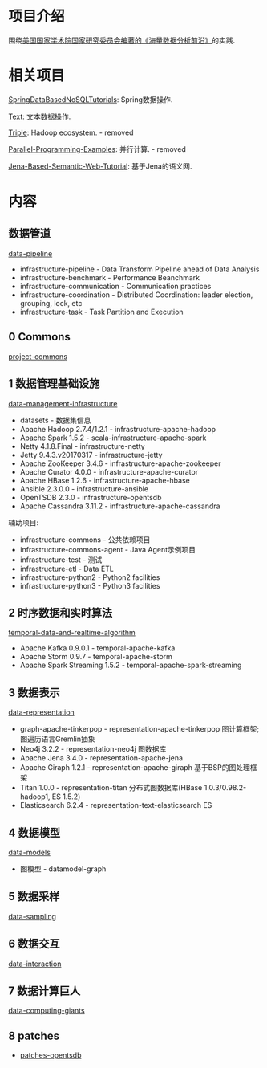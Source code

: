 # 项目介绍

围绕[美国国家学术院国家研究委员会编著的《海量数据分析前沿》](https://www.amazon.cn/gp/product/B00X52U9P6/ref=oh_aui_detailpage_o09_s00?ie=UTF8&psc=1)的实践.


# 相关项目

[SpringDataBasedNoSQLTutorials](https://github.com/zhoujiagen/SpringDataBasedNoSQLTutorials): Spring数据操作.

[Text](https://github.com/zhoujiagen/Text): 文本数据操作.

[Triple](https://github.com/zhoujiagen/Triple): Hadoop ecosystem. - removed

[Parallel-Programming-Examples](https://github.com/zhoujiagen/Parallel-Programming-Examples): 并行计算. - removed

[Jena-Based-Semantic-Web-Tutorial](https://github.com/zhoujiagen/Jena-Based-Semantic-Web-Tutorial): 基于Jena的语义网.


# 内容

## 数据管道

[data-pipeline](data-pipeline/README.md)


+ infrastructure-pipeline - Data Transform Pipeline ahead of Data Analysis
+ infrastructure-benchmark - Performance Beanchmark
+ infrastructure-communication - Communication practices
+ infrastructure-coordination - Distributed Coordination: leader election, grouping, lock, etc
+ infrastructure-task - Task Partition and Execution


## 0 Commons

[project-commons](project-commons/README.md)




## 1 数据管理基础设施

[data-management-infrastructure](data-management-infrastructure/README.md)


+ datasets - 数据集信息
+ Apache Hadoop 2.7.4/1.2.1 - infrastructure-apache-hadoop
+ Apache Spark 1.5.2 - scala-infrastructure-apache-spark
+ Netty 4.1.8.Final - infrastructure-netty
+ Jetty 9.4.3.v20170317 - infrastructure-jetty
+ Apache ZooKeeper 3.4.6 - infrastructure-apache-zookeeper
+ Apache Curator 4.0.0 - infrastructure-apache-curator
+ Apache HBase 1.2.6 - infrastructure-apache-hbase
+ Ansible 2.3.0.0 - infrastructure-ansible
+ OpenTSDB 2.3.0 - infrastructure-opentsdb
+ Apache Cassandra 3.11.2 - infrastructure-apache-cassandra

辅助项目:

+ infrastructure-commons - 公共依赖项目
+ infrastructure-commons-agent - Java Agent示例项目
+ infrastructure-test - 测试
+ infrastructure-etl - Data ETL
+ infrastructure-python2 - Python2 facilities
+ infrastructure-python3 - Python3 facilities


## 2 时序数据和实时算法

[temporal-data-and-realtime-algorithm](temporal-data-and-realtime-algorithm/README.md)

+ Apache Kafka 0.9.0.1 - temporal-apache-kafka
+ Apache Storm 0.9.7 - temporal-apache-storm
+ Apache Spark Streaming 1.5.2 - temporal-apache-spark-streaming


## 3 数据表示

[data-representation](data-representation/README.md)


+ graph-apache-tinkerpop - representation-apache-tinkerpop 图计算框架; 图遍历语言Gremlin抽象
+ Neo4j 3.2.2 - representation-neo4j 图数据库
+ Apache Jena 3.4.0 - representation-apache-jena
+ Apache Giraph 1.2.1 - representation-apache-giraph 基于BSP的图处理框架
+ Titan 1.0.0 - representation-titan 分布式图数据库(HBase 1.0.3/0.98.2-hadoop1, ES 1.5.2)
+ Elasticsearch 6.2.4 - representation-text-elasticsearch ES


## 4 数据模型

[data-models](data-models/README.md)


+ 图模型 - datamodel-graph


## 5 数据采样


[data-sampling](data-sampling/README.md)


## 6 数据交互

[data-interaction](data-interaction/README.md)

## 7 数据计算巨人

[data-computing-giants](data-computing-giants/README.md)


## 8 patches


+ [patches-opentsdb](patches/opentsdb.md)
